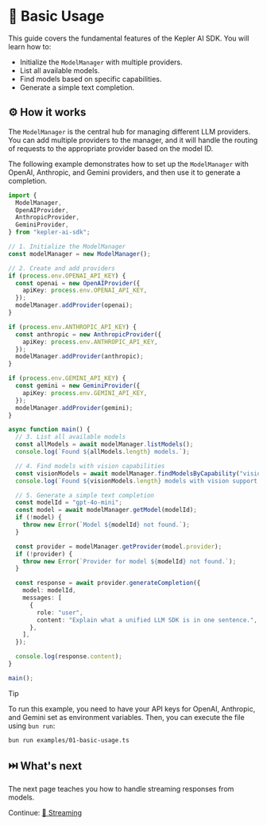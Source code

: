 # 🚀 Basic Usage

This guide covers the fundamental features of the Kepler AI SDK. You will learn how to:

-   Initialize the `ModelManager` with multiple providers.
-   List all available models.
-   Find models based on specific capabilities.
-   Generate a simple text completion.

## ⚙️ How it works

The `ModelManager` is the central hub for managing different LLM providers. You can add multiple providers to the manager, and it will handle the routing of requests to the appropriate provider based on the model ID.

The following example demonstrates how to set up the `ModelManager` with OpenAI, Anthropic, and Gemini providers, and then use it to generate a completion.

```typescript
import {
  ModelManager,
  OpenAIProvider,
  AnthropicProvider,
  GeminiProvider,
} from "kepler-ai-sdk";

// 1. Initialize the ModelManager
const modelManager = new ModelManager();

// 2. Create and add providers
if (process.env.OPENAI_API_KEY) {
  const openai = new OpenAIProvider({
    apiKey: process.env.OPENAI_API_KEY,
  });
  modelManager.addProvider(openai);
}

if (process.env.ANTHROPIC_API_KEY) {
  const anthropic = new AnthropicProvider({
    apiKey: process.env.ANTHROPIC_API_KEY,
  });
  modelManager.addProvider(anthropic);
}

if (process.env.GEMINI_API_KEY) {
  const gemini = new GeminiProvider({
    apiKey: process.env.GEMINI_API_KEY,
  });
  modelManager.addProvider(gemini);
}

async function main() {
  // 3. List all available models
  const allModels = await modelManager.listModels();
  console.log(`Found ${allModels.length} models.`);

  // 4. Find models with vision capabilities
  const visionModels = await modelManager.findModelsByCapability("vision");
  console.log(`Found ${visionModels.length} models with vision support.`);

  // 5. Generate a simple text completion
  const modelId = "gpt-4o-mini";
  const model = await modelManager.getModel(modelId);
  if (!model) {
    throw new Error(`Model ${modelId} not found.`);
  }

  const provider = modelManager.getProvider(model.provider);
  if (!provider) {
    throw new Error(`Provider for model ${modelId} not found.`);
  }

  const response = await provider.generateCompletion({
    model: modelId,
    messages: [
      {
        role: "user",
        content: "Explain what a unified LLM SDK is in one sentence.",
      },
    ],
  });

  console.log(response.content);
}

main();
```

> [!TIP]
> To run this example, you need to have your API keys for OpenAI, Anthropic, and Gemini set as environment variables. Then, you can execute the file using `bun run`:
>
> ```bash
> bun run examples/01-basic-usage.ts
> ```

## ⏭️ What's next

The next page teaches you how to handle streaming responses from models.

Continue: [🌊 Streaming](02-streaming.md)

